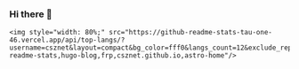 ### Hi there 👋

    <img style="width: 80%;" src="https://github-readme-stats-tau-one-46.vercel.app/api/top-langs/?username=csznet&layout=compact&bg_color=fff0&langs_count=12&exclude_repo=github-readme-stats,hugo-blog,frp,csznet.github.io,astro-home"/>


